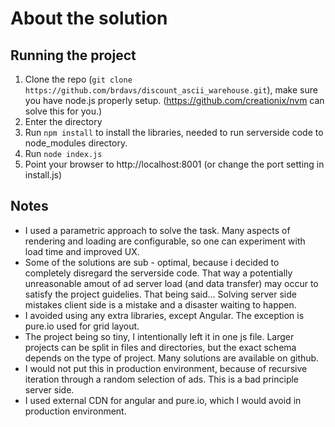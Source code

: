 About the solution
==================

Running the project
-------------------

1. Clone the repo (```git clone https://github.com/brdavs/discount_ascii_warehouse.git```), make sure you have node.js properly setup. (https://github.com/creationix/nvm can solve this for you.)
2. Enter the directory 
3. Run ```npm install``` to install the libraries, needed to run serverside code to node_modules directory.
4. Run ```node index.js```
5. Point your browser to http://localhost:8001 (or change the port setting in install.js)

Notes
-----
- I used a parametric approach to solve the task. Many aspects of rendering and loading are configurable, so one can experiment with load time and improved UX.
- Some of the solutions are sub - optimal, because i decided to completely disregard the serverside code. That way a potentially unreasonable amout of ad server load (and data transfer) may occur to satisfy the project guidelies. That being said... Solving server side mistakes client side is a mistake and a disaster waiting to happen.
- I avoided using any extra libraries, except Angular. The exception is pure.io used for grid layout.
- The project being so tiny, I intentionally left it in one js file. Larger projects can be split in files and directories, but the exact schema depends on the type of project. Many solutions are available on github.
- I would not put this in production environment, because of recursive iteration through a random selection of ads. This is a bad principle server side.
- I used external CDN for angular and pure.io, which I would avoid in production environment.
